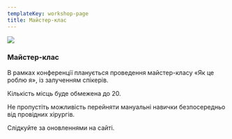 ```yaml
---
templateKey: workshop-page
title: Майстер-клас
---
```

![](/img/laparoscopic-trainer-box-surgery-practicing-surgical-training1.jpg)

### Майстер-клас

В рамках конференції планується проведення майстер-класу «Як це роблю я», із залученням спікерів.

Кількість місць буде обмежена до 20.

Не пропустіть можливість  перейняти мануальні навички безпосередньо від провідних хірургів.

Слідкуйте за оновленнями на сайті.
